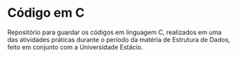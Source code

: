 # Código em C
Repositório para guardar os códigos em linguagem C, realizados em uma das atividades práticas durante o período da matéria de Estrutura de Dados, feito em conjunto com a Universidade Estácio.


